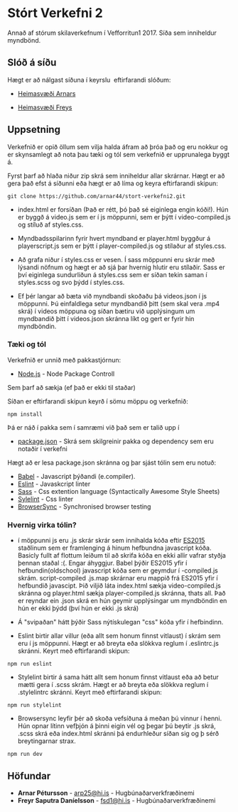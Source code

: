 # Stórt Verkefni 2

Annað af stórum skilaverkefnum í Vefforritun1 2017. Síða sem inniheldur myndbönd.

## Slóð á síðu

Hægt er að nálgast síðuna í keyrslu  eftirfarandi slóðum:
* [Heimasvæði Arnars](https://notendur.hi.is/arp25/vefforritun/stortverkefni2/)

* [Heimasvæði Freys](https://notendur.hi.is/fsd1/vefforritun/Stort-verkefni2/Myndbandaleigan/)

## Uppsetning

Verkefnið er opið öllum sem vilja halda áfram að þróa það og eru nokkur og er skynsamlegt að nota þau tæki og tól sem verkefnið er upprunalega byggt á.

Fyrst þarf að hlaða niður zip skrá sem inniheldur allar skrárnar. Hægt er að gera það efst á síðunni eða hægt er að líma og keyra eftirfarandi skipun:

```
git clone https://github.com/arnar44/stort-verkefni2.git
```

* index.html er forsíðan (Það er rétt, þó það sé eiginlega engin kóði!). Hún er byggð á video.js sem er í js möppunni, sem er þýtt í video-compiled.js og stíluð af styles.css.
* Myndbadsspilarinn fyrir hvert myndband er player.html byggður á playerscript.js sem er þýtt í player-compiled.js og stílaður af styles.css.

* Að grafa niður í styles.css er vesen. Í sass möppunni eru skrár með lýsandi nöfnum og hægt er að sjá þar hvernig hlutir eru stílaðir. Sass er því eiginlega sundurliðun á styles.css sem er síðan tekin saman í styles.scss og svo þýdd í styles.css.

* Ef þér langar að bæta við myndbandi skoðaðu þá videos.json í js möppunni. Þú einfaldlega setur myndbandið þitt (sem skal vera .mp4 skrá) í videos möppuna og síðan bætiru við upplýsingum um myndbandið þitt í videos.json skránna líkt og gert er fyrir hin myndböndin.

### Tæki og tól
Verkefnið er unnið með pakkastjórnun:
* [Node.js](https://nodejs.org/en/) - Node Package Controll

Sem þarf að sækja (ef það er ekki til staðar)

Síðan er eftirfarandi skipun keyrð í sömu möppu og verkefnið:

```
npm install
```
Þá er náð í pakka sem í samræmi við það sem er talið upp í
* [package.json](https://github.com/arnar44/stort-verkefni2/blob/master/package.json) - Skrá sem skilgreinir pakka og dependency sem eru notaðir í verkefni

Hægt að er lesa package.json skránna og þar sjást tólin sem eru notuð:
* [Babel](https://babeljs.io/) - Javascript þýðandi (e.compiler).
* [Eslint](https://eslint.org/) - Javaskcript linter
* [Sass](http://sass-lang.com/) - Css extention language (Syntactically Awesome Style Sheets)
* [Sylelint](https://stylelint.io/user-guide/) - Css linter
* [BrowserSync](https://www.browsersync.io/) - Synchronised browser testing

### Hvernig virka tólin?
* í möppunni js  eru .js skrár skrár sem innihalda kóða eftir [ES2015](https://babeljs.io/learn-es2015/) staðlinum sem er framlenging á hinum hefbundna javascript kóða. Basicly fullt af flottum leiðum til að skrifa kóða en ekki allir vafrar styðja þennan staðal :(. Engar áhyggjur. Babel þýðir ES2015 yfir í hefbundin(oldschool) javascript kóða sem er geymdur í -compiled.js skrám. script-compiled .js.map skrárnar eru mappið frá ES2015 yfir í hefbundið javascipt. Þið viljið láta index.html sækja video-compiled.js skránna og player.html sækja player-compiled.js skránna, thats all. Það er reyndar ein .json skrá en hún geymir upplýsingar um myndböndin en hún er ekki þýdd (því hún er ekki .js skrá)

* Á "svipaðan" hátt þýðir Sass nýtískulegan "css" kóða yfir í hefbindinn.

* Eslint birtir allar villur (eða allt sem honum finnst vitlaust) í skrám sem eru í js möppunni. Hægt er að breyta eða slökkva  reglum í .eslintrc.js skránni. Keyrt með eftirfarandi skipun:
```
npm run eslint
```
* Stylelint birtir á sama hátt allt sem honum finnst vitlaust eða að betur mætti gera í .scss skrám. Hægt er að breyta eða slökkva  reglum í .stylelintrc skránni. Keyrt með eftirfarandi skipun:
```
npm run stylelint
```

* Browsersync leyfir þér að skoða vefsíðuna á meðan þú vinnur í henni. Hún opnar lítinn vefþjón á þinni eigin vél og þegar þú beytir .js skrá, .scss skrá eða index.html skránni þá endurhleður síðan sig og þ sérð breytingarnar strax.
```
npm run dev
```

## Höfundar

* **Arnar Pétursson** - arp25@hi.is - Hugbúnaðarverkfræðinemi
* **Freyr Saputra Daníelsson** - fsd1@hi.is - Hugbúnaðarverkfræðinemi


